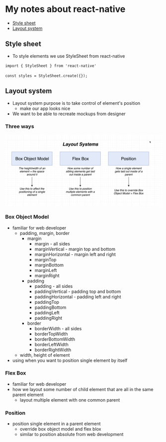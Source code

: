 # My notes about react-native

-   [Style sheet](#style-sheet)
-   [Layout system](#layout-system)

## Style sheet

-   To style elements we use StyleSheet from react-native
```
import { StyleSheet } from 'react-native'

const styles = StyleSheet.create({});
```

## Layout system

-   Layout system purpose is to take control of element's position
    -   make our app looks nice
-   We want to be able to recreate mockups from designer

### Three ways

![layout_system](https://raw.githubusercontent.com/pavelee/react-native-notes/main/assets/layout_system.png)

### Box Object Model
-   familiar for web developer
    -   padding, margin, border
        -   margin
            -   margin - all sides
            -   marginVertical - margin top and bottom
            -   marginHorizontal - margin left and right
            -   marginTop
            -   marginBottom
            -   marginLeft
            -   marginRight
        -   padding
            -   padding - all sides
            -   paddingVertical - padding top and bottom
            -   paddingHorizontal - padding left and right
            -   paddingTop
            -   paddingBottom
            -   paddingLeft
            -   paddingRight
        -   border
            -   borderWidth - all sides
            -   borderTopWidth
            -   borderBottomWidth
            -   borderLeftWidth
            -   borderRightWidth
    -   width, height of element
-   using when you want to position single element by itself
### Flex Box
-   familiar for web developer
-   how we layout some number of child element that are all in the same parent element
    -   layout multiple element with one common parent
### Position
-   position single element in a parent element
    -   override box object model and flex blox
    -   similar to position absolute from web development

